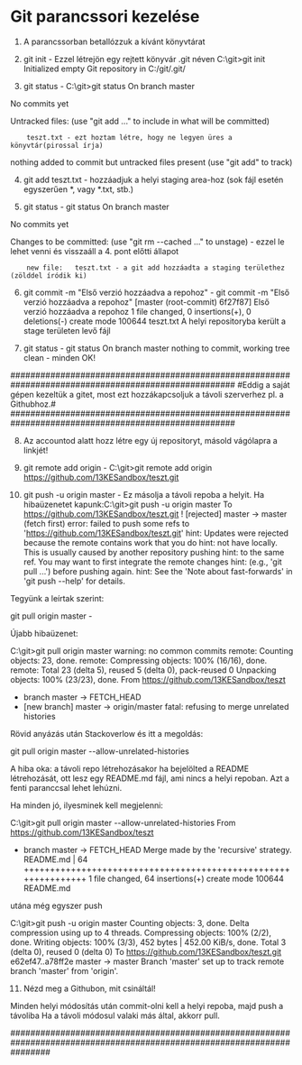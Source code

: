 # Git parancssori kezelése

1. A parancssorban betallózzuk a kívánt könyvtárat

2. git init - Ezzel létrejön egy rejtett könyvár .git néven
C:\git>git init
Initialized empty Git repository in C:/git/.git/

3. git status - 
C:\git>git status
On branch master

No commits yet

Untracked files:
  (use "git add <file>..." to include in what will be committed)

        teszt.txt - ezt hoztam létre, hogy ne legyen üres a könyvtár(pirossal írja)

nothing added to commit but untracked files present (use "git add" to track)

4. git add teszt.txt - hozzáadjuk a helyi staging area-hoz (sok fájl esetén egyszerűen *, vagy *.txt, stb.)

5. git status -
git status
On branch master

No commits yet

Changes to be committed:
  (use "git rm --cached <file>..." to unstage) - ezzel le lehet venni és visszaáll a 4. pont előtti állapot

        new file:   teszt.txt - a git add hozzáadta a staging területhez  (zölddel íródik ki)
        
 6. git commit -m "Első verzió hozzáadva a repohoz" -
 git commit -m "Első verzió hozzáadva a repohoz"
[master (root-commit) 6f27f87] Első verzió hozzáadva a repohoz
 1 file changed, 0 insertions(+), 0 deletions(-)
 create mode 100644 teszt.txt
 A helyi repositoryba került a stage területen levő fájl
 
 7. git status -
 git status
On branch master
nothing to commit, working tree clean - minden OK!

#####################################################################################################
#Eddig a saját gépen kezeltük a gitet, most ezt hozzákapcsoljuk a távoli szerverhez pl. a Githubhoz.#
#####################################################################################################

8. Az accountod alatt hozz létre egy új repositoryt, másold vágólapra a linkjét!

9. git remote add origin <link> - 
C:\git>git remote add origin https://github.com/13KESandbox/teszt.git

10. git push -u origin master - Ez másolja a távoli repoba a helyit.
Ha hibaüzenetet kapunk:C:\git>git push -u origin master
To https://github.com/13KESandbox/teszt.git
 ! [rejected]        master -> master (fetch first)
error: failed to push some refs to 'https://github.com/13KESandbox/teszt.git'
hint: Updates were rejected because the remote contains work that you do
hint: not have locally. This is usually caused by another repository pushing
hint: to the same ref. You may want to first integrate the remote changes
hint: (e.g., 'git pull ...') before pushing again.
hint: See the 'Note about fast-forwards' in 'git push --help' for details. 

Tegyünk a leírtak szerint:

git pull origin master -

Újabb hibaüzenet: 

C:\git>git pull origin master
warning: no common commits
remote: Counting objects: 23, done.
remote: Compressing objects: 100% (16/16), done.
remote: Total 23 (delta 5), reused 5 (delta 0), pack-reused 0
Unpacking objects: 100% (23/23), done.
From https://github.com/13KESandbox/teszt
 * branch            master     -> FETCH_HEAD
 * [new branch]      master     -> origin/master
fatal: refusing to merge unrelated histories

Rövid anyázás után Stackoverlow és itt a megoldás:

git pull origin master --allow-unrelated-histories

A hiba oka: a távoli repo létrehozásakor ha bejelölted a README létrehozását, ott lesz egy
README.md fájl, ami nincs a helyi repoban. Azt a fenti paranccsal lehet lehúzni.

Ha minden jó, ilyesminek kell megjelenni:

C:\git>git pull origin master --allow-unrelated-histories
From https://github.com/13KESandbox/teszt
 * branch            master     -> FETCH_HEAD
Merge made by the 'recursive' strategy.
 README.md | 64 +++++++++++++++++++++++++++++++++++++++++++++++++++++++++++++++
 1 file changed, 64 insertions(+)
 create mode 100644 README.md

utána még egyszer push 

C:\git>git push -u origin master
Counting objects: 3, done.
Delta compression using up to 4 threads.
Compressing objects: 100% (2/2), done.
Writing objects: 100% (3/3), 452 bytes | 452.00 KiB/s, done.
Total 3 (delta 0), reused 0 (delta 0)
To https://github.com/13KESandbox/teszt.git
   e62ef47..a78ff2e  master -> master
Branch 'master' set up to track remote branch 'master' from 'origin'.

11. Nézd meg a Githubon, mit csináltál!

Minden helyi módosítás után commit-olni kell a helyi repoba, majd push a távoliba
Ha a távoli módosul valaki más által, akkorr pull. 

########################################################################################################################




 



